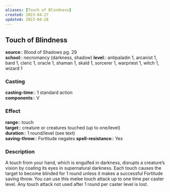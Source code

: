 ```yaml
---
aliases: [Touch of Blindness]
created: 2023-04-27
updated: 2023-04-28
---
```


## Touch of Blindness

**source**:: Blood of Shadows pg. 29  
**school**:: necromancy (darkness, shadow)
**level**:: antipaladin 1, arcanist 1, bard 1, cleric 1, oracle 1, shaman 1, skald 1, sorcerer 1, warpriest 1, witch 1, wizard 1

### Casting

**casting-time**:: 1 standard action  
**components**:: V

### Effect

**range**:: touch  
**target**:: creature or creatures touched (up to one/level)  
**duration**:: 1 round/level (see text)  
**saving-throw**:: Fortitude negates
**spell-resistance**:: Yes

### Description

A touch from your hand, which is engulfed in darkness, disrupts a creature’s vision by coating its eyes in supernatural darkness. Each touch causes the target to become blinded for 1 round unless it makes a successful Fortitude saving throw. You can use this melee touch attack up to one time per caster level. Any touch attack not used after 1 round per caster level is lost.
